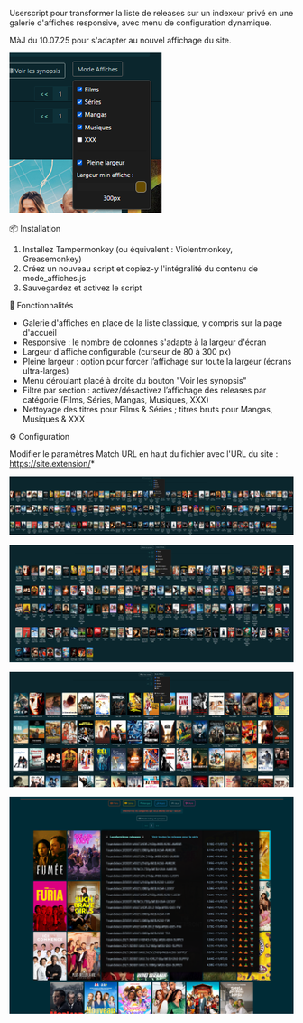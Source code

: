 Userscript pour transformer la liste de releases sur un indexeur privé en une galerie d'affiches responsive, avec menu de configuration dynamique.

MàJ du 10.07.25 pour s'adapter au nouvel affichage du site.

![Menu](https://raw.githubusercontent.com/Aerya/Mode-Affiches/refs/heads/main/Screens/1.png)

📦 Installation

1. Installez Tampermonkey (ou équivalent : Violentmonkey, Greasemonkey)
2. Créez un nouveau script et copiez-y l'intégralité du contenu de mode_affiches.js
3. Sauvegardez et activez le script

🚀 Fonctionnalités

 - Galerie d'affiches en place de la liste classique, y compris sur la page d'accueil
 - Responsive : le nombre de colonnes s'adapte à la largeur d'écran
 - Largeur d'affiche configurable (curseur de 80 à 300 px)
 - Pleine largeur : option pour forcer l’affichage sur toute la largeur (écrans ultra-larges)
 - Menu déroulant placé à droite du bouton "Voir les synopsis"
 - Filtre par section : activez/désactivez l’affichage des releases par catégorie (Films, Séries, Mangas, Musiques, XXX)
 - Nettoyage des titres pour Films & Séries ; titres bruts pour Mangas, Musiques & XXX

⚙️ Configuration

Modifier le paramètres Match URL en haut du fichier avec l'URL du site : https://site.extension/*

![Démo](https://raw.githubusercontent.com/Aerya/Mode-Affiches/refs/heads/main/Screens/2.png)

![Démo](https://raw.githubusercontent.com/Aerya/Mode-Affiches/refs/heads/main/Screens/3.png)

![Démo](https://raw.githubusercontent.com/Aerya/Mode-Affiches/refs/heads/main/Screens/4.png)

![Démo](https://raw.githubusercontent.com/Aerya/Mode-Affiches/refs/heads/main/Screens/5.png)

